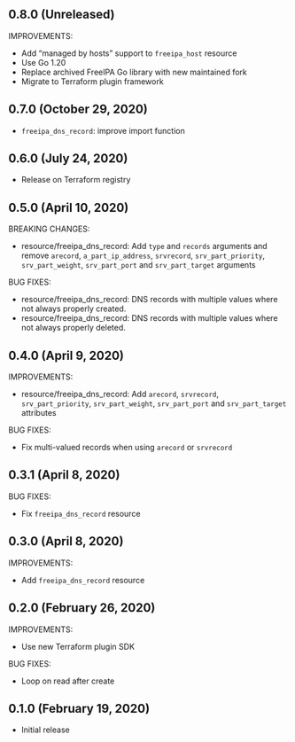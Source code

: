 ## 0.8.0 (Unreleased)

IMPROVEMENTS:

* Add “managed by hosts” support to `freeipa_host` resource
* Use Go 1.20
* Replace archived FreeIPA Go library with new maintained fork
* Migrate to Terraform plugin framework

## 0.7.0 (October 29, 2020)

* `freeipa_dns_record`: improve import function

## 0.6.0 (July 24, 2020)

* Release on Terraform registry

## 0.5.0 (April 10, 2020)

BREAKING CHANGES:

* resource/freeipa_dns_record: Add `type` and `records` arguments and remove `arecord`, `a_part_ip_address`, `srvrecord`, `srv_part_priority`, `srv_part_weight`, `srv_part_port` and `srv_part_target` arguments

BUG FIXES:

* resource/freeipa_dns_record: DNS records with multiple values where not always properly created.
* resource/freeipa_dns_record: DNS records with multiple values where not always properly deleted.

## 0.4.0 (April 9, 2020)

IMPROVEMENTS:

* resource/freeipa_dns_record: Add `arecord`, `srvrecord`, `srv_part_priority`, `srv_part_weight`, `srv_part_port` and `srv_part_target` attributes

BUG FIXES:

* Fix multi-valued records when using `arecord` or `srvrecord`

## 0.3.1 (April 8, 2020)

BUG FIXES:

* Fix `freeipa_dns_record` resource

## 0.3.0 (April 8, 2020)

IMPROVEMENTS:

* Add `freeipa_dns_record` resource

## 0.2.0 (February 26, 2020)

IMPROVEMENTS:

* Use new Terraform plugin SDK

BUG FIXES:

* Loop on read after create

## 0.1.0 (February 19, 2020)

* Initial release
